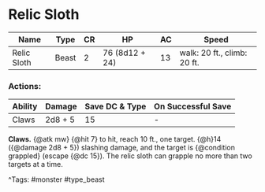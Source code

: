 # Relic Sloth

| Name | Type | CR | HP | AC | Speed |
|------|------|----|----|----|-------|
| Relic Sloth | Beast | 2 | 76 (8d12 + 24) | 13 | walk: 20 ft., climb: 20 ft. |

### Actions:

| Ability | Damage | Save DC & Type | On Successful Save |
|---------|--------|----------------|--------------------|
| Claws | 2d8 + 5 | 15 | - |


**Claws.** {@atk mw} {@hit 7} to hit, reach 10 ft., one target. {@h}14 ({@damage 2d8 + 5}) slashing damage, and the target is {@condition grappled} (escape {@dc 15}). The relic sloth can grapple no more than two targets at a time.

^Tags: #monster #type_beast